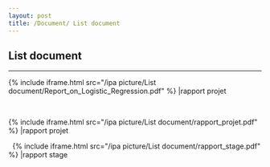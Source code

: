 ```yaml
---
layout: post
title: /Document/ List document
---
```


<!-- require APlayer -->
<link rel="stylesheet" href="/ipa picture/css/APlayer.min.css">
<div id="aplayer"></div>
<script src="/ipa picture/js/APlayer.min.js"></script> 


<!-- APlayer 加载参数 -->
<!-- <script type="text/javascript">
const ap = new APlayer({
    container: document.getElementById('aplayer'),
    preload: 'none',
    lrcType: 3,
    audio: {
        name: '暧昧',
        artist: '王菲',
        url: '/ipa picture/6/王菲 - 暧昧.mp3',
        cover: '/ipa picture/6/王菲 - 暧昧.jpg',
        lrc: '/ipa picture/6/王菲 - 暧昧.lrc'
    }
});
</script> -->


<!-- APlayer-full 加载参数 -->
<script type="text/javascript">
const ap = new APlayer({
    container: document.getElementById('aplayer'),
    fixed: false,
    mini: false,
    autoplay: false,
    theme: '#b7daff',
    loop: 'all', 
    order: 'list',
    preload: 'none',
    volume: 0.7,
    mutex: true,
    lrcType: 3,
    listFolded: true,
    listMaxHeight: 90,
    storageName: 'aplayer-setting',
    audio: [
        {
            name: 'Miles',
            artist: 'David Munyon',
            url: '/ipa picture/8/David Munyon - Miles.mp3',
            cover: '/ipa picture/8/David Munyon - Miles.jpg',
            lrc: '/ipa picture/8/David Munyon - Miles.lrc'
        },        
        {
            name: 'shelter',
            artist: 'hakaisu,Alys',
            url: '/ipa picture/8/hakaisu,Alys - shelter.mp3',
            cover: '/ipa picture/8/hakaisu,Alys - shelter.jpg',
            lrc: '/ipa picture/8/hakaisu,Alys - shelter.lrc'
        },
        {
            name: 'Just the Way You Are',
            artist: 'Pi Ano',
            url: '/ipa picture/8/Pi Ano - Just the Way You Are.mp3',
            cover: '/ipa picture/8/Pi Ano - Just the Way You Are.jpg',
            lrc: '/ipa picture/8/Pi Ano - Just the Way You Are.lrc'
        }
    ]
});
</script>

## List document ##
----

{% include iframe.html src="/ipa picture/List document/Report_on_Logistic_Regression.pdf" %}
|rapport projet

&nbsp;

{% include iframe.html src="/ipa picture/List document/rapport_projet.pdf" %}
|rapport projet

&nbsp;
{% include iframe.html src="/ipa picture/List document/rapport_stage.pdf" %}
|rapport stage

&nbsp;


